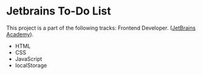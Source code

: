 # Jetbrains To-Do List

This project is a part of the following tracks: Frontend Developer. ([JetBrains Academy](https://hyperskill.org/tracks)).

- HTML
- CSS
- JavaScript
- localStorage